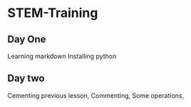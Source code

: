 # STEM-Training
## Day One
Learning markdown
Installing python
## Day two
Cementing previous lesson,
Commenting,
Some operations,
